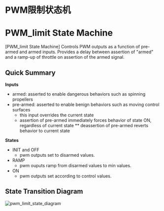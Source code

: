 # PWM限制状态机

# PWM_limit State Machine

[PWM_limit State Machine] Controls PWM outputs as a function of pre-armed and armed inputs. Provides a delay between assertion of "armed" and a ramp-up of throttle on assertion of the armed signal.

## Quick Summary

**Inputs**

- armed: asserted to enable dangerous behaviors such as spinning propellers
- pre-armed: asserted to enable benign behaviors such as moving control surfaces
  - this input overrides the current state
  - assertion of pre-armed immediately forces behavior of state ON, regardless of current state
    ** deassertion of pre-armed reverts behavior to current state

**States**

- INIT and OFF
  - pwm outputs set to disarmed values.
- RAMP
  - pwm ouputs ramp from disarmed values to min values.
- ON
  - pwm outputs set according to control values.

## State Transition Diagram

 ![pwm_limit_state_diagram](F:\Git\Translation\pictures\diagrams\pwm_limit_state_diagram.png)